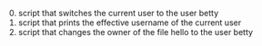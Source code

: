 0. script that switches the current user to the user betty
1. script that prints the effective username of the current user
2. script that changes the owner of the file hello to the user betty
